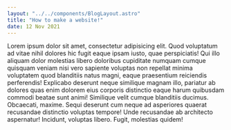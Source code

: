 ```yaml
---
layout: "../../components/BlogLayout.astro"
title: "How to make a website!"
date: 12 Nov 2021
---
```


Lorem ipsum dolor sit amet, consectetur adipisicing elit. Quod
voluptatum ad vitae nihil dolores hic fugit eaque ipsam iusto, quae
perspiciatis! Qui illo aliquam dolor molestias libero doloribus
cupiditate numquam cumque quisquam veniam nisi vero sapiente voluptas
non repellat minima voluptatem quod blanditiis natus magni, eaque
praesentium reiciendis perferendis! Explicabo deserunt neque similique
magnam illo, pariatur ab dolores quas enim dolorem eius corporis
distinctio eaque harum quibusdam commodi beatae sunt animi! Similique
velit cumque blanditiis ducimus. Obcaecati, maxime. Sequi deserunt cum
neque ad asperiores quaerat recusandae distinctio voluptas tempore!
Unde recusandae ab architecto aspernatur! Incidunt, voluptas libero.
Fugit, molestias quidem!
